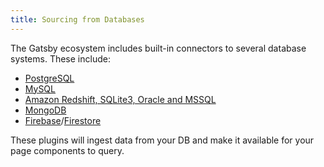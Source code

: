 ```yaml
---
title: Sourcing from Databases
---
```


The Gatsby ecosystem includes built-in connectors to several database systems. These include:

- [PostgreSQL](/packages/gatsby-source-pg/?=pg)
- [MySQL](/packages/gatsby-source-mysql/?=mysql)
- [Amazon Redshift, SQLite3, Oracle and MSSQL](https://github.com/mrfunnyshoes/gatsby-source-sql)
- [MongoDB](/packages/gatsby-source-mongodb)
- [Firebase](/packages/gatsby-source-firebase)/[Firestore](/packages/gatsby-source-firestore)

These plugins will ingest data from your DB and make it available for your page components to query.
